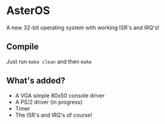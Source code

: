 # AsterOS
A new 32-bit operating system with working ISR's and IRQ's!
## Compile
Just run
`make clean` 
and then 
`make`
## What's added?
 * A VGA simple 80x50 console driver
 * A PS/2 driver (in progress)
 * Timer
 * The ISR's and IRQ's of course!
